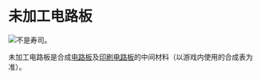 # 未加工电路板

![不是寿司。](oredict:opencomputers:materialCircuitBoardRaw)

未加工电路板是合成[电路板](circuitBoard.md)及[印刷电路板](printedCircuitBoard.md)的中间材料（以游戏内使用的合成表为准）。
